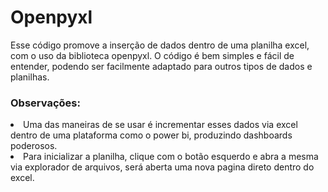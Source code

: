 # Openpyxl
Esse código promove a inserção de dados dentro de uma planilha excel, com o uso da biblioteca openpyxl. O código é bem simples e fácil de entender, podendo ser facilmente adaptado para outros tipos de dados e planilhas. <br>
<h3> Observações: </h3>
<li> Uma das maneiras de se usar é incrementar esses dados via excel dentro de uma plataforma como o power bi, produzindo dashboards poderosos. </li>
<li> Para inicializar a planilha, clique com o botão esquerdo e abra a mesma via explorador de arquivos, será aberta uma nova pagina direto dentro do excel. </li>


